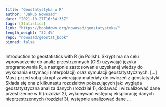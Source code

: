 ```yaml
---
title: "Geostatystyka w R"
author: "Jakub Nowosad"
date: "2021-10-27T16:34:35Z"
tags: [Statistics]
link: "https://bookdown.org/nowosad/geostatystyka/"
length_weight: "32.4%"
repo: "nowosad/geostat_book"
pinned: false
---
```


Introduction to geostatistics with R (in Polish). Skrypt ma na celu wprowadzenie do analiz przestrzennych (GIS) używająć języka programowania R, a następnie zastosowanie uzyskanej wiedzy do wykonania estymacji (interpolacji) oraz symulacji geostatystycznych. [...] Masz przed sobą skrypt zawierający materiały do ćwiczeń z geostatystyki.
Składa się ona z kilkunastu rozdziałów pokazujących jak: wygląda geostatystyczna analiza danych (rozdział 1), dodawać i wizualizować dane przestrzenne w R (rozdział 2), wykonywać wstępną eksplorację danych nieprzestrzennych (rozdział 3), wstępnie analizować dane  ...
